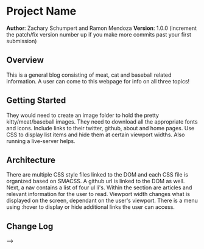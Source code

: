 # Project Name

**Author**: Zachary Schumpert and Ramon Mendoza
**Version**: 1.0.0 (increment the patch/fix version number up if you make more commits past your first submission)

## Overview
<!-- Provide a high level overview of what this application is and why you are building it, beyond the fact that it's an assignment for a Code Fellows 301 class. (i.e. What's your problem domain?) -->
This is a general blog consisting of meat, cat and baseball related information.  A user can come to this webpage for info on all three topics!

## Getting Started
<!-- What are the steps that a user must take in order to build this app on their own machine and get it running? -->
They would need to create an image folder to hold the pretty kitty/meat/baseball images.  They need to download all the appropriate fonts and icons. Include links to their twitter, github, about and home pages.  Use CSS to display list items and hide them at certain viewport widths.  Also running a live-server helps.

## Architecture
<!-- Provide a detailed description of the application design. What technologies (languages, libraries, etc) you're using, and any other relevant design information. -->
There are multiple CSS style files linked to the DOM and each CSS file is organized based on SMACSS. A github url is linked to the DOM as well. Next, a nav contains a list of four ul li's.  Within the section are articles and relevant information for the user to read. Viewport width changes what is displayed on the screen, dependant on the user's viewport. There is a menu using :hover to display or hide additional links the user can access.

## Change Log
<!-- Use this are to document the iterative changes made to your application as each feature is successfully implemented. Use time stamps. Here's an examples:

01-01-2001 4:59pm - Application now has a fully-functional express server, with GET and POST routes for the book resource.

## Credits and Collaborations
<!-- Give credit (and a link) to other people or resources that helped you build this application. -->
-->